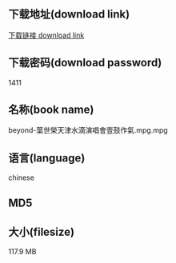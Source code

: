 ## 下载地址(download link)
[下载链接 download link](https://tutu365.netlify.app/?s=beyond-%E8%91%89%E4%B8%96%E6%A6%AE%E5%A4%A9%E6%B4%A5%E6%B0%B4%E6%BB%B4%E6%BC%94%E5%94%B1%E6%9C%83%E5%A3%B9%E9%BC%93%E4%BD%9C%E6%B0%A3.mpg)

## 下载密码(download password)
1411

## 名称(book name)
beyond-葉世榮天津水滴演唱會壹鼓作氣.mpg.mpg

## 语言(language)
chinese

## MD5


## 大小(filesize)
117.9 MB
